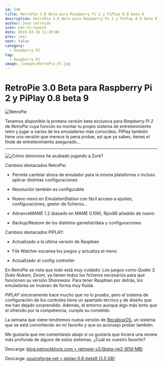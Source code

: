 ```yaml
---
id: 540
title: RetroPie 3.0 Beta para Raspberry Pi 2 y PiPlay 0.8 beta 9
description: RetroPie 3.0 Beta para Raspberry Pi 2 y PiPlay 0.8 beta 9
author: Jose Cerrejon
icon: pen-to-square
date: 2015-03-28 11:20:00
prev: /es/
next: false
category:
  - Raspberry PI
tag:
  - Raspberry PI
image: /images/RetroPie_07.jpg
---
```


# RetroPie 3.0 Beta para Raspberry Pi 2 y PiPlay 0.8 beta 9

![RetroPie](/images/RetroPie_07.jpg)

Tenemos disponible la primera versión beta exclusiva para *Raspberry Pi 2* de *RetroPie* cuya función es montar tu propio sistema de entretenimiento retro y jugar a varios de los emuladores más conocidos. PiPlay también tiene una versión que merece la pena probar, así que ya sabes, tienes el finde de entretenimiento asegurado...

- - -
![¿Cómo demonios he acabado jugando a Zork?](/images/2015/03/zork.jpg "¿Cómo demonios he acabado jugando a Zork?")

Cambios destacados RetroPie:

* Permite cambiar ahora de emulador para la misma plataforma o incluso aplicar distintas configuraciones

* Resolución también es configurable

* Nuevo menú en EmulationStation con fácil acceso a ajustes, configuraciones, gestor de ficheros...

* AdvanceMAME 1.2 (basado en MAME 0.106), Rpix86 añadido de nuevo

* Backup/Restore de los distintos gamelist/data y configuraciones

Cambios destacados PiPLAY:

* Actualizado a la última versión de Raspbian

* File Watcher escanea los juegos y actualiza el menú

* Actualizado el config controller

En *RetroPie* se nota que todo está muy cuidado: Los juegos como *Quake 3, Duke Nukem, Doom*, ya tienen todos los ficheros necesarios para que funcionen su versión *Shareware*. Para tener Raspbian por detrás, los emuladores se mueven de forma muy fluída. 

*PiPLAY* sinceramente hace mucho que no lo pruebo, pero el sistema de configuración de los controles tiene un apartado técnico y de diseño que me han dejado sorprendido. Además, el entorno aunque algo más lento que el ofrecido por la competencia, cumple su cometido.

La semana que viene tendremos nueva versión de [RecalboxOS](http://recalbox.com), un sistema que se está convirtiendo en mi favorito y que os aconsejo probar también.

Me gustaría que me comentárais abajo si os gustaría que hiciera una review más profunda de alguno de estos sistemas. ¿Cuál es vuestro favorito?

Descarga: [blog.petrockblock.com > retropie-v3.0beta-rpi2 (659 MB)](http://blog.petrockblock.com/retropie/retropie-downloads/download-info/retropie-project-sd-card-image-for-raspberry-pi-2-version-3-0-beta/)

Descarga: [sourceforge.net > piplay-0.8-beta9 (3.5 GB)](http://sourceforge.net/projects/pimame/files/?source=navbar)
